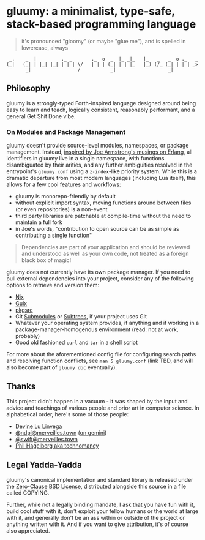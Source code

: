# gluumy: a minimalist, type-safe, stack-based programming language

> it's pronounced "gloomy" (or maybe "glue me"), and is spelled in lowercase,
> always

```
 _.    _  |         ._ _       ._  o  _  |_ _|_   |_   _   _  o ._   _
(_|   (_| | |_| |_| | | | \/   | | | (_| | | |_   |_) (/_ (_| | | | _>
       _|                 /           _|                   _|
```

## Philosophy

gluumy is a strongly-typed Forth-inspired language designed around being easy
to learn and teach, logically consistent, reasonably performant, and a general
Get Shit Done vibe.

### On Modules and Package Management

gluumy doesn't provide source-level modules, namespaces, or package management.
Instead, [inspired by Joe Armstrong's musings on
Erlang](https://web.archive.org/web/20211122060812/https://erlang.org/pipermail/erlang-questions/2011-May/058768.html),
all identifiers in gluumy live in a single namespace, with functions
disambiguated by their arities, and any further ambiguities resolved in the
entrypoint's `gluumy.conf` using a `z-index`-like priority system. While this
is a dramatic departure from most modern languages (including Lua itself), this
allows for a few cool features and workflows:

- gluumy is monorepo-friendly by default
- without explicit import syntax, moving functions around between files (or
  even repositories) is a non-event
- third party libraries are patchable at compile-time without the need to
  maintain a full fork
- in Joe's words, "contribution to open source can be as simple as contributing
  a single function"

> Dependencies are part of your application and should be reviewed and
> understood as well as your own code, not treated as a foreign black box of
> magic!

gluumy does not currently have its own package manager. If you need to pull
external dependencies into your project, consider any of the following options
to retrieve and version them:

- [Nix](https://nixos.org/manual/nix/stable/)
- [Guix](https://guix.gnu.org/)
- [pkgsrc](http://www.pkgsrc.org/)
- Git [Submodules](https://git-scm.com/book/en/v2/Git-Tools-Submodules) or
  [Subtrees](https://www.atlassian.com/git/tutorials/git-subtree), if your
  project uses Git
- Whatever your operating system provides, if anything and if working in a
  package-manager-homogenous environment (read: not at work, probably)
- Good old fashioned `curl` and `tar` in a shell script

For more about the aforementioned config file for configuring search paths and
resolving function conflicts, see `man 5 gluumy.conf` (link TBD, and will also
become part of `gluumy doc` eventually).

## Thanks

This project didn't happen in a vacuum - it was shaped by the input and advice
and teachings of various people and prior art in computer science. In
alphabetical order, here's some of those people:

- [Devine Lu Linvega](https://wiki.xxiivv.com/site/home.html)
- [@ndpi@merveilles.town](https://merveilles.town/@ndpi) ([on gemini](gemini://gemini.circumlunar.space/~ndpi/))
- [@swift@merveilles.town](https://merveilles.town/@swift)
- [Phil Hagelberg aka technomancy](http://technomancy.us/)

## Legal Yadda-Yadda

gluumy's canonical implementation and standard library is released under the
[Zero-Clause BSD License](https://tldrlegal.com/license/bsd-0-clause-license),
distributed alongside this source in a file called COPYING.

Further, while not a legally binding mandate, I ask that you have fun with it,
build cool stuff with it, don't exploit your fellow humans or the world at
large with it, and generally don't be an ass within or outside of the project
or anything written with it. And if you want to give attribution, it's
of course also appreciated.
